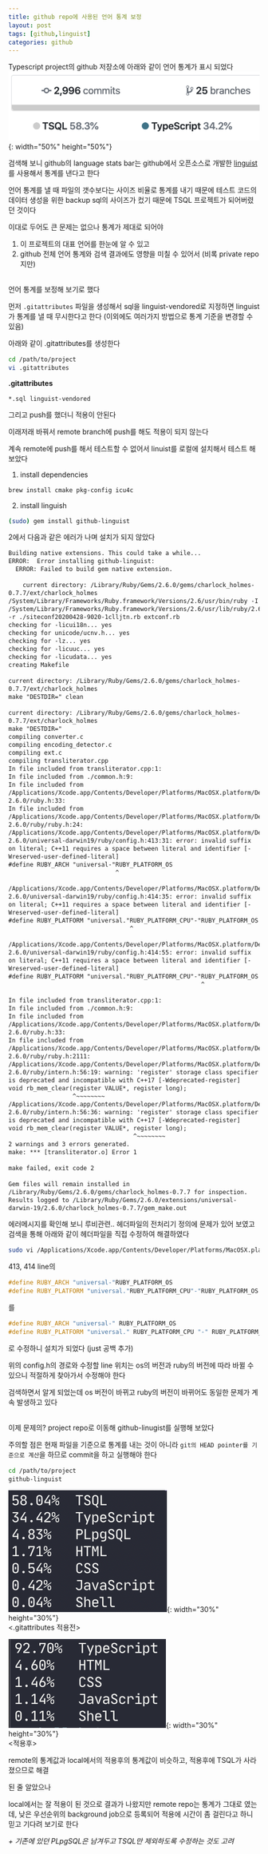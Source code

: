 ```yaml
---
title: github repo에 사용된 언어 통계 보정
layout: post
tags: [github,linguist]
categories: github 
---
```

Typescript project의 github 저장소에 아래와 같이 언어 통계가 표시 되었다
![Image Alt](/images/20200429-1.png){: width="50%" height="50%"}

검색해 보니 github의 language stats bar는 github에서 오픈소스로 개발한 [linguist](https://github.com/github/linguist)를 사용해서 통계를 낸다고 한다

언어 통계를 낼 때 파일의 갯수보다는 사이즈 비율로 통계를 내기 때문에 테스트 코드의 데이터 생성을 위한 backup sql의 사이즈가 컸기 때문에 TSQL 프로젝트가 되어버렸던 것이다

이대로 두어도 큰 문제는 없으나 통계가 제대로 되어야
1. 이 프로젝트의 대표 언어를 한눈에 알 수 있고 
2. github 전체 언어 통계와 검색 결과에도 영향을 미칠 수 있어서 (비록 private repo지만) 

<br>언어 통계를 보정해 보기로 했다

먼저 `.gitattributes` 파일을 생성해서 sql을 linguist-vendored로 지정하면 linguist가 통계를 낼 때 무시한다고 한다
(이외에도 여러가지 방법으로 통계 기준을 변경할 수 있음)

아래와 같이 .gitattributes를 생성한다
```bash
cd /path/to/project
vi .gitattributes
```
<!--more-->

**.gitattributes**
```
*.sql linguist-vendored
```

그리고 push를 했더니 적용이 안된다

이래저래 바꿔서 remote branch에 push를 해도 적용이 되지 않는다

계속 remote에 push를 해서 테스트할 수 없어서 linuist를 로컬에 설치해서 테스트 해보았다

1. install dependencies
```bash
brew install cmake pkg-config icu4c
```

2. install linguish
```bash
(sudo) gem install github-linguist
```

2에서 다음과 같은 에러가 나며 설치가 되지 않았다
```
Building native extensions. This could take a while...
ERROR:  Error installing github-linguist:
  ERROR: Failed to build gem native extension.

    current directory: /Library/Ruby/Gems/2.6.0/gems/charlock_holmes-0.7.7/ext/charlock_holmes
/System/Library/Frameworks/Ruby.framework/Versions/2.6/usr/bin/ruby -I /System/Library/Frameworks/Ruby.framework/Versions/2.6/usr/lib/ruby/2.6.0 -r ./siteconf20200428-9020-1clljtn.rb extconf.rb
checking for -licui18n... yes
checking for unicode/ucnv.h... yes
checking for -lz... yes
checking for -licuuc... yes
checking for -licudata... yes
creating Makefile

current directory: /Library/Ruby/Gems/2.6.0/gems/charlock_holmes-0.7.7/ext/charlock_holmes
make "DESTDIR=" clean

current directory: /Library/Ruby/Gems/2.6.0/gems/charlock_holmes-0.7.7/ext/charlock_holmes
make "DESTDIR="
compiling converter.c
compiling encoding_detector.c
compiling ext.c
compiling transliterator.cpp
In file included from transliterator.cpp:1:
In file included from ./common.h:9:
In file included from /Applications/Xcode.app/Contents/Developer/Platforms/MacOSX.platform/Developer/SDKs/MacOSX10.15.sdk/System/Library/Frameworks/Ruby.framework/Versions/2.6/usr/include/ruby-2.6.0/ruby.h:33:
In file included from /Applications/Xcode.app/Contents/Developer/Platforms/MacOSX.platform/Developer/SDKs/MacOSX10.15.sdk/System/Library/Frameworks/Ruby.framework/Versions/2.6/usr/include/ruby-2.6.0/ruby/ruby.h:24:
/Applications/Xcode.app/Contents/Developer/Platforms/MacOSX.platform/Developer/SDKs/MacOSX10.15.sdk/System/Library/Frameworks/Ruby.framework/Versions/2.6/usr/include/ruby-2.6.0/universal-darwin19/ruby/config.h:413:31: error: invalid suffix on literal; C++11 requires a space between literal and identifier [-Wreserved-user-defined-literal]
#define RUBY_ARCH "universal-"RUBY_PLATFORM_OS
                              ^

/Applications/Xcode.app/Contents/Developer/Platforms/MacOSX.platform/Developer/SDKs/MacOSX10.15.sdk/System/Library/Frameworks/Ruby.framework/Versions/2.6/usr/include/ruby-2.6.0/universal-darwin19/ruby/config.h:414:35: error: invalid suffix on literal; C++11 requires a space between literal and identifier [-Wreserved-user-defined-literal]
#define RUBY_PLATFORM "universal."RUBY_PLATFORM_CPU"-"RUBY_PLATFORM_OS
                                  ^

/Applications/Xcode.app/Contents/Developer/Platforms/MacOSX.platform/Developer/SDKs/MacOSX10.15.sdk/System/Library/Frameworks/Ruby.framework/Versions/2.6/usr/include/ruby-2.6.0/universal-darwin19/ruby/config.h:414:55: error: invalid suffix on literal; C++11 requires a space between literal and identifier [-Wreserved-user-defined-literal]
#define RUBY_PLATFORM "universal."RUBY_PLATFORM_CPU"-"RUBY_PLATFORM_OS
                                                      ^

In file included from transliterator.cpp:1:
In file included from ./common.h:9:
In file included from /Applications/Xcode.app/Contents/Developer/Platforms/MacOSX.platform/Developer/SDKs/MacOSX10.15.sdk/System/Library/Frameworks/Ruby.framework/Versions/2.6/usr/include/ruby-2.6.0/ruby.h:33:
In file included from /Applications/Xcode.app/Contents/Developer/Platforms/MacOSX.platform/Developer/SDKs/MacOSX10.15.sdk/System/Library/Frameworks/Ruby.framework/Versions/2.6/usr/include/ruby-2.6.0/ruby/ruby.h:2111:
/Applications/Xcode.app/Contents/Developer/Platforms/MacOSX.platform/Developer/SDKs/MacOSX10.15.sdk/System/Library/Frameworks/Ruby.framework/Versions/2.6/usr/include/ruby-2.6.0/ruby/intern.h:56:19: warning: 'register' storage class specifier is deprecated and incompatible with C++17 [-Wdeprecated-register]
void rb_mem_clear(register VALUE*, register long);
                  ^~~~~~~~~
/Applications/Xcode.app/Contents/Developer/Platforms/MacOSX.platform/Developer/SDKs/MacOSX10.15.sdk/System/Library/Frameworks/Ruby.framework/Versions/2.6/usr/include/ruby-2.6.0/ruby/intern.h:56:36: warning: 'register' storage class specifier is deprecated and incompatible with C++17 [-Wdeprecated-register]
void rb_mem_clear(register VALUE*, register long);
                                   ^~~~~~~~~
2 warnings and 3 errors generated.
make: *** [transliterator.o] Error 1

make failed, exit code 2

Gem files will remain installed in /Library/Ruby/Gems/2.6.0/gems/charlock_holmes-0.7.7 for inspection.
Results logged to /Library/Ruby/Gems/2.6.0/extensions/universal-darwin-19/2.6.0/charlock_holmes-0.7.7/gem_make.out
```

에러메시지를 확인해 보니 루비관련.. 헤더파일의 전처리기 정의에 문제가 있어 보였고 검색을 통해 아래와 같이 헤더파일을 직접 수정하여 해결하였다

```bash
sudo vi /Applications/Xcode.app/Contents/Developer/Platforms/MacOSX.platform/Developer/SDKs/MacOSX10.15.sdk/System/Library/Frameworks/Ruby.framework/Versions/2.6/usr/include/ruby-2.6.0/universal-darwin19/ruby/config.h
```

413, 414 line의
```c
#define RUBY_ARCH "universal-"RUBY_PLATFORM_OS
#define RUBY_PLATFORM "universal."RUBY_PLATFORM_CPU"-"RUBY_PLATFORM_OS
```
를

```c
#define RUBY_ARCH "universal-" RUBY_PLATFORM_OS
#define RUBY_PLATFORM "universal." RUBY_PLATFORM_CPU "-" RUBY_PLATFORM_OS
```

로 수정하니 설치가 되었다 (just 공백 추가)

위의 config.h의 경로와 수정할 line 위치는 os의 버전과 ruby의 버전에 따라 바뀔 수 있으니 적절하게 찾아가서 수정해야 한다

검색하면서 알게 되었는데 os 버전이 바뀌고 ruby의 버전이 바뀌어도 동일한 문제가 계속 발생하고 있다

<br>
이제 문제의? project repo로 이동해 github-linugist를 실행해 보았다

주의할 점은 현재 파일을 기준으로 통계를 내는 것이 아니라 `git의 HEAD pointer를 기준으로 계산`을 하므로 commit을 하고 실행해야 한다
```bash
cd /path/to/project
github-linguist
```

![Image Alt](/images/20200429-2.png){: width="30%" height="30%"}
<br>\<.gitattributes 적용전\>


![Image Alt](/images/20200429-3.png){: width="30%" height="30%"}
<br>\<적용후\>

remote의 통계값과 local에서의 적용후의 통계값이 비슷하고, 적용후에 TSQL가 사라졌으므로 해결

된 줄 알았으나

local에서는 잘 적용이 된 것으로 결과가 나왔지만 remote repo는 통계가 그대로 였는데, 낮은 우선순위의 background job으로 등록되어 적용에 시간이 좀 걸린다고 하니 믿고 기다려 보기로 한다

*\+ 기존에 있던 PLpgSQL은 남겨두고 TSQL만 제외하도록 수정하는 것도 고려*

